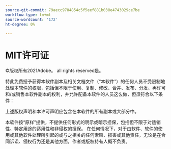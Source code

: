 ```yaml
---
source-git-commit: 79aecc9784854c5f5eef881b038e4743029ce7be
workflow-type: tm+mt
source-wordcount: '172'
ht-degree: 0%

---
```

# MIT许可证

©版权所有2021Adobe。 all rights reserved是。

特此免费授予获得本软件副本及相关文档文件（“本软件”）的任何人员不受限制地处理本软件的权限，包括但不限于使用、复制、修改、合并、发布、分发、再许可和/或销售本软件副本的权利，并允许配备本软件的人员这么做，但须符合以下条件：

上述版权声明和本许可声明应包含在本软件的所有副本或大部分中。

本软件按“原样”提供，不提供任何形式的明示或暗示担保，包括但不限于对适销性、特定用途的适用性和非侵权的担保。 在任何情况下，对于由软件、软件的使用或其他软件处理所引起的或与之相关的任何索赔、损害或其他责任，无论是在合同诉讼、侵权行为还是其他方面，作者或版权持有人概不负责。
